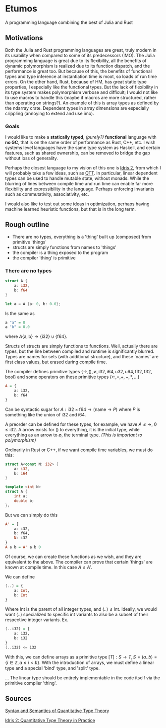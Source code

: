 # Etumos
A programming language combining the best of Julia and Rust

## Motivations
Both the Julia and Rust programming languages are great, truly modern in its usability when compared to some of its predecessors (IMO). The Julia programming language is great due to its flexibility, all the benefits of dynamic polymorphism is realized due to its function dispatch, and the performance is great too. But because of this, the benefits of functional types and type inference at instantiation time is moot, so loads of run time errors. On the other hand, Rust, because of HM, has great static type properties, I especially like the functional types. But the lack of flexibility in its type system makes polymorphism verbose and difficult; I would not like to use macros to handle this (maybe if macros are more structured, rather than operating on strings?). An example of this is array types as defined by the ndarray crate. Dependent types in array dimensions are especially crippling (annoying to extend and use imo). 

### Goals
I would like to make a **statically typed**, *(purely?)* **functional** language with **no GC**, that is on the same order of performance as Rust, C++, etc. I wish systems level languages have the same type system as Haskell, and certain features, such as shared ownership, can be removed to bridge the gap without loss of generality.

Perhaps the closest language to my vision of this one is [Idris 2](https://github.com/idris-lang/Idris2), from which I will probably take a few ideas, such as [QTT](http://www.t-news.cn/Floc2018/FLoC2018-pages/proceedings_paper_665.pdf). In particular, linear dependent types can be used to handle mutable state, without monads. While the blurring of lines between compile time and run time can enable far more flexibility and expressibility in the language. Perhaps enforcing invariants such as commutativity, associativity, etc.

I would also like to test out some ideas in optimization, perhaps having machine learned heuristic functions, but that is in the long term.

## Rough outline
- There are no types, everything is a 'thing' built up (composed) from primitive 'things'
- structs are simply functions from names to 'things'
- the compiler is a thing exposed to the program
- the compiler 'thing' is primitive

### There are no types
```rust
struct A {
	a: i32,
	b: f64
}

let a = A {a: 0, b: 0.0};
```
Is the same as
```haskell
a "a" = 0
a "b" = 0.0
```
where $A \{\text{a}, \text{b}\} \to \{\text{i32}\} \cup \{\text{f64}\}$. 

Structs of structs are simply functions to functions.
Well, actually there are types, but the line between compiled and runtime is significantly blurred. Types are names for sets (with additional structure), and these 'names' are first class values, but erased during compile time.

The compiler defines primitive types $\{\to, (), \emptyset, \text{i32}, \text{i64}, \text{u32},\text{u64},\text{f32},\text{f32},\text{bool}\}$ and some operators on these primitive types $\{\subset, =, +, -, *, \dots\}$

```haskell
A = {
	a: i32, 
	b: f64
}
```
Can be syntactic sugar for $A: \text{i32} \times \text{f64} \to (\text{name} \to P)$ where $P$ is something like the union of i32 and i64.

A preorder can be defined for these types, for example, we have $A \leq \to$, $0 \leq \text{i32}$. 
A arrow exists for $()$ to everything, it is the initial type, while everything as an arrow to $\emptyset$, the terminal type. *(This is important to polymorphism)*

Ordinarily in Rust or C++, if we want compile time variables, we must do this:
```rust
struct A<const N: i32> {
	a: i32,
	b: i64
}
```
```c++
template <int N>
struct A {
	int a;
	double b;
};
```

But we can simply do this
```haskell
A' = {
	a: i32,
	b: f64,
	N: i32
}
A a b = A' a b 0
```
Of course, we can create these functions as we wish, and they are equivalent to the above. The compiler can prove that certain 'things' are known at compile time.
In this case $A \leq A'$. 

We can define
```haskell
(..) = {
	a: Int,
	b: Int
}
```
Where Int is the parent of all integer types, and $(..) \leq \text{Int}$. Ideally, we would want (..) specialized to specific int variants to also be a subset of their respective integer variants. Ex.
```haskell
(..i32) = {
	a: i32,
	b: i32
}
(..i32) <= i32
```

With this, we can define arrays as a primitive type $[T]: S \to T, S = (a..b) = \{i \in \mathbb{Z}, a \leq i < b\}$.
With the introduction of arrays, we must define a linear type and a special 'bind' type, and 'split' type. 

...
The linear type should be entirely implementable in the code itself via the primitive compiler 'thing'.


## Sources
[Syntax and Semantics of Quantitative Type Theory](http://www.t-news.cn/Floc2018/FLoC2018-pages/proceedings_paper_665.pdf)

[Idris 2: Quantitative Type Theory in Practice](https://arxiv.org/pdf/2104.00480.pdf)